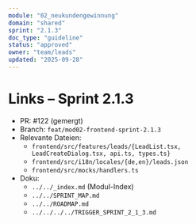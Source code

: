 ```yaml
---
module: "02_neukundengewinnung"
domain: "shared"
sprint: "2.1.3"
doc_type: "guideline"
status: "approved"
owner: "team/leads"
updated: "2025-09-28"
---
```


# Links – Sprint 2.1.3

- PR: #122 (gemergt)
- Branch: `feat/mod02-frontend-sprint-2.1.3`
- Relevante Dateien:
  - `frontend/src/features/leads/{LeadList.tsx, LeadCreateDialog.tsx, api.ts, types.ts}`
  - `frontend/src/i18n/locales/{de,en}/leads.json`
  - `frontend/src/mocks/handlers.ts`
- Doku:
  - `../../_index.md` (Modul-Index)
  - `../../SPRINT_MAP.md`
  - `../../ROADMAP.md`
  - `../../../../TRIGGER_SPRINT_2_1_3.md`